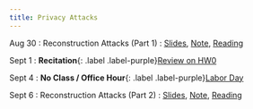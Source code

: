 ```yaml
---
title: Privacy Attacks
---
```


Aug 30
: Reconstruction Attacks (Part 1)
  : [Slides](https://drive.google.com/file/d/1d8ZGx58iGmVnLdUma4VaKjUo9VGtZJZo/view?usp=sharing), [Note](https://drive.google.com/file/d/1-J8F8i43gwFMi80yf-X84ljWZ1MhEupj/view?usp=sharing), [Reading](https://queue.acm.org/detail.cfm?id=3295691)

Sept 1
: **Recitation**{: .label .label-purple}[Review on HW0](https://www.overleaf.com/read/jnmybqwprryw)

Sept 4
: **No Class / Office Hour**{: .label .label-purple}[Labor Day](https://www.history.com/topics/holidays/labor-day-1)

Sept 6
: Reconstruction Attacks (Part 2)
  : [Slides](https://drive.google.com/file/d/1-J_TrGUKR8nsin-3Yn7jt60EcvJlWGuR/view?usp=sharing), [Note](https://drive.google.com/file/d/1-J8F8i43gwFMi80yf-X84ljWZ1MhEupj/view?usp=sharing), [Reading](https://differentialprivacy.org/diffix-attack/)
